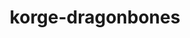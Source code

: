 ---
layout: module
title: korge-dragonbones
category: Skeletal
link: https://github.com/korlibs/korge-dragonbones/tree/main/korge-dragonbones
---